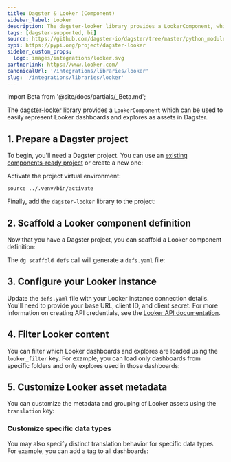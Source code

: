 ```yaml
---
title: Dagster & Looker (Component)
sidebar_label: Looker
description: The dagster-looker library provides a LookerComponent, which can be used to represent Looker assets as assets in Dagster.
tags: [dagster-supported, bi]
source: https://github.com/dagster-io/dagster/tree/master/python_modules/libraries/dagster-looker
pypi: https://pypi.org/project/dagster-looker
sidebar_custom_props:
  logo: images/integrations/looker.svg
partnerlink: https://www.looker.com/
canonicalUrl: '/integrations/libraries/looker'
slug: '/integrations/libraries/looker'
---
```


import Beta from '@site/docs/partials/\_Beta.md';

<Beta />

The [dagster-looker](/integrations/libraries/looker) library provides a `LookerComponent` which can be used to easily represent Looker dashboards and explores as assets in Dagster.

## 1. Prepare a Dagster project

To begin, you'll need a Dagster project. You can use an [existing components-ready project](/guides/build/projects/moving-to-components/migrating-project) or create a new one:

<CliInvocationExample path="docs_snippets/docs_snippets/guides/components/integrations/looker-component/1-scaffold-project.txt" />

Activate the project virtual environment:

```
source ../.venv/bin/activate
```

Finally, add the `dagster-looker` library to the project:

<CliInvocationExample path="docs_snippets/docs_snippets/guides/components/integrations/looker-component/2-add-looker.txt" />

## 2. Scaffold a Looker component definition

Now that you have a Dagster project, you can scaffold a Looker component definition:

<CliInvocationExample path="docs_snippets/docs_snippets/guides/components/integrations/looker-component/3-scaffold-looker-component.txt" />

The `dg scaffold defs` call will generate a `defs.yaml` file:

<CliInvocationExample path="docs_snippets/docs_snippets/guides/components/integrations/looker-component/4-tree.txt" />

## 3. Configure your Looker instance

Update the `defs.yaml` file with your Looker instance connection details. You'll need to provide your base URL, client ID, and client secret. For more information on creating API credentials, see the [Looker API documentation](https://cloud.google.com/looker/docs/api-auth).

<CodeExample
  path="docs_snippets/docs_snippets/guides/components/integrations/looker-component/6-populated-component.yaml"
  title="my_project/defs/looker_ingest/defs.yaml"
  language="yaml"
/>

<WideContent maxSize={1100}>
  <CliInvocationExample path="docs_snippets/docs_snippets/guides/components/integrations/looker-component/7-list-defs.txt" />
</WideContent>

## 4. Filter Looker content

You can filter which Looker dashboards and explores are loaded using the `looker_filter` key. For example, you can load only dashboards from specific folders and only explores used in those dashboards:

<CodeExample
  path="docs_snippets/docs_snippets/guides/components/integrations/looker-component/8-customized-component.yaml"
  title="my_project/defs/looker_ingest/defs.yaml"
  language="yaml"
/>

## 5. Customize Looker asset metadata

You can customize the metadata and grouping of Looker assets using the `translation` key:

<CodeExample
  path="docs_snippets/docs_snippets/guides/components/integrations/looker-component/9-customized-component.yaml"
  title="my_project/defs/looker_ingest/defs.yaml"
  language="yaml"
/>

<WideContent maxSize={1100}>
  <CliInvocationExample path="docs_snippets/docs_snippets/guides/components/integrations/looker-component/10-list-defs.txt" />
</WideContent>

### Customize specific data types

You may also specify distinct translation behavior for specific data types. For example, you can add a tag to all dashboards:

<CodeExample
  path="docs_snippets/docs_snippets/guides/components/integrations/looker-component/11-customized-dashboard-translation.yaml"
  title="my_project/defs/looker_ingest/defs.yaml"
  language="yaml"
/>

<WideContent maxSize={1100}>
  <CliInvocationExample path="docs_snippets/docs_snippets/guides/components/integrations/looker-component/12-list-defs.txt" />
</WideContent>
